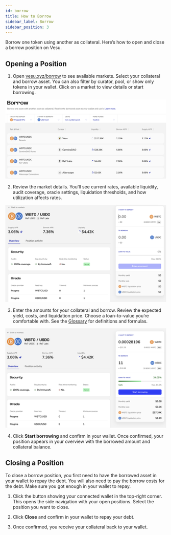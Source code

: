 ```yaml
---
id: borrow
title: How to Borrow
sidebar_label: Borrow
sidebar_position: 3
---
```


Borrow one token using another as collateral. Here’s how to open and close a borrow position on Vesu.

## Opening a Position

1. Open [vesu.xyz/borrow](https://vesu.xyz/borrow) to see available markets. Select your collateral and borrow asset. 
You can also filter by curator, pool, or show only tokens in your wallet. Click on a market to view details or start borrowing.

![borrow-1.png](images/borrow-1.png)

2. Review the market details.
You’ll see current rates, available liquidity, audit coverage, oracle settings, liquidation thresholds, and how utilization affects rates.  

![borrow-2.png](images/borrow-2.png)

3. Enter the amounts for your collateral and borrow. 
Review the expected yield, costs, and liquidation price. Choose a loan-to-value you’re comfortable with. 
See the [Glossary](../explore/glossary.md#positions) for definitions and formulas.

![borrow-3.png](images/borrow-3.png)

4. Click **Start borrowing** and confirm in your wallet. 
Once confirmed, your position appears in your overview with the borrowed amount and collateral balance.


## Closing a Position
To close a borrow position, you first need to have the borrowed asset in your wallet to repay the debt. You will also need to pay the borrow costs for the debt. Make sure you got enough in your wallet to repay.

1. Click the button showing your connected wallet in the top-right corner.
This opens the side navigation with your open positions. Select the position you want to close. 

2. Click **Close** and confirm in your wallet to repay your debt.  
3. Once confirmed, you receive your collateral back to your wallet.

